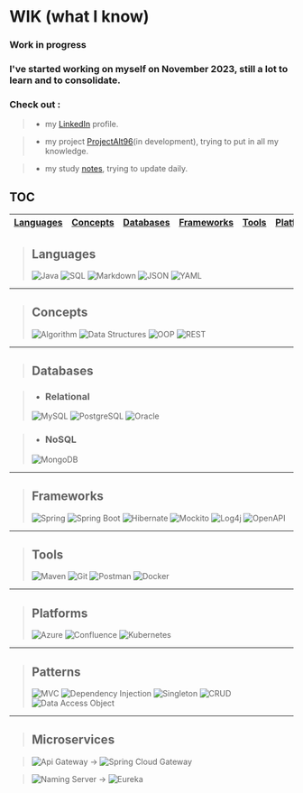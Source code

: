 # WIK (what I know)
### Work in progress

### I've started working on myself on November 2023, still a lot to learn and to consolidate.
### Check out :
>- my [LinkedIn](https://www.linkedin.com/in/matteo-moi/) profile.

>- my project [ProjectAlt96](https://github.com/Jok98/ProjectAlt96)(in development), trying to put in all my knowledge.

>- my study [notes](https://github.com/Jok98/Jok98/), trying to update daily.



## TOC

| [Languages](#languages) | [Concepts](#concepts) | [Databases](#databases) | [Frameworks](#frameworks) | [Tools](#tools) | [Platforms](#platforms) | [Patterns](#patterns) | [Microservices](#microservices) |
|-------------------------|-----------------------|-------------------------|---------------------------|-----------------|-------------------------|-----------------------|---------------------------------|


>## Languages
>![Java](https://img.shields.io/badge/-Java-000?&logo=Oracle&logoColor=007396)
![SQL](https://img.shields.io/badge/-SQL-000?&logo=MySQL&logoColor=4479A1)
![Markdown](https://img.shields.io/badge/-Markdown-000?&logo=Markdown&logoColor=A7DF1E)
![JSON](https://img.shields.io/badge/-JSON-000?&logo=JSON&logoColor=F00F1E)
![YAML](https://img.shields.io/badge/-YAML-000?&logo=YAML&logoColor=F7BF1E)

---
>## Concepts
>![Algorithm](https://img.shields.io/badge/-Algorithm-000?&logo=thealgorithms&logoColor=6DB33F)
![Data Structures](https://img.shields.io/badge/-Data%20Structures-000?&logo=databricks&logoColor=007396)
![OOP](https://img.shields.io/badge/-OOP-000?&logo=opencollective&logoColor=007396)
![REST](https://img.shields.io/badge/-REST-000?&logo=REST&logoColor=6DB33F)

---

>## Databases

>- ### Relational
>![MySQL](https://img.shields.io/badge/-MySQL-000?&logo=MySQL&logoColor=4479A1)
![PostgreSQL](https://img.shields.io/badge/-PostgreSQL-000?&logo=PostgreSQL&logoColor=336791)
![Oracle](https://img.shields.io/badge/-Oracle-000?&logo=Oracle&logoColor=F80000)

>- ### NoSQL
>![MongoDB](https://img.shields.io/badge/-MongoDB-000?&logo=MongoDB&logoColor=47A248)

---

>## Frameworks
>![Spring](https://img.shields.io/badge/-Spring-000?&logo=Spring&logoColor=6DB33F)
![Spring Boot](https://img.shields.io/badge/-Spring%20Boot-000?&logo=Spring%20Boot&logoColor=6DB33F)
![Hibernate](https://img.shields.io/badge/-Hibernate-000?&logo=Hibernate&logoColor=59666C)
![Mockito](https://img.shields.io/badge/-Mockito-000?&logo=Mockito&logoColor=DC172A)
![Log4j](https://img.shields.io/badge/-Log4j-000?&logo=Apache&logoColor=D22128)
![OpenAPI](https://img.shields.io/badge/-OpenAPI-000?&logo=OpenAPI-Initiative&logoColor=6BA539)

---

>## Tools
>![Maven](https://img.shields.io/badge/-Maven-000?&logo=Apache%20Maven&logoColor=C71A36)
![Git](https://img.shields.io/badge/-Git-000?&logo=Git&logoColor=F05032)
![Postman](https://img.shields.io/badge/-Postman-000?&logo=Postman&logoColor=FF6C37)
![Docker](https://img.shields.io/badge/-Docker-000?&logo=Docker&logoColor=2496ED)

---

>## Platforms
>![Azure](https://img.shields.io/badge/-Azure-000?&logo=Microsoft%20Azure&logoColor=0078D4)
![Confluence](https://img.shields.io/badge/-Confluence-000?&logo=Confluence&logoColor=172B4D)
![Kubernetes](https://img.shields.io/badge/-Kubernetes-000?&logo=Kubernetes&logoColor=326CE5)
---

>## Patterns
>![MVC](https://img.shields.io/badge/-MVC-000?&logo=Java&logoColor=007396)
![Dependency Injection](https://img.shields.io/badge/-Dependency%20Injection-000?&logo=Java&logoColor=007396)
![Singleton](https://img.shields.io/badge/-Singleton-000?&logo=Java&logoColor=007396)
![CRUD](https://img.shields.io/badge/-CRUD-000?&logo=Java&logoColor=007396)
![Data Access Object](https://img.shields.io/badge/-Data%20Access%20Object-000?&logo=Java&logoColor=007396)


---

>## Microservices

>![Api Gateway](https://img.shields.io/badge/-Api%20Gateway-000?&logo=Microservices&logoColor=6DB33F) → ![Spring Cloud Gateway](https://img.shields.io/badge/-Spring%20Cloud%20Gateway-000?&logo=Spring&logoColor=6DB33F)

>![Naming Server](https://img.shields.io/badge/-Naming%20Server-000?&logo=Microservices&logoColor=6DB33F) → ![Eureka](https://img.shields.io/badge/-Eureka-000?&logo=Spring&logoColor=6DB33F)
